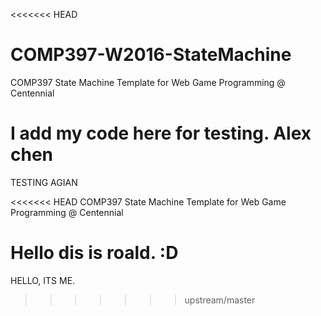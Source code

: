<<<<<<< HEAD
# COMP397-W2016-StateMachine

COMP397 State Machine Template for Web Game Programming @ Centennial


I add my code here for testing. Alex chen
=======
TESTING AGIAN

<<<<<<< HEAD
COMP397 State Machine Template for Web Game Programming @ Centennial





















Hello dis is roald. :D
=======
HELLO, ITS ME.
>>>>>>> upstream/master

